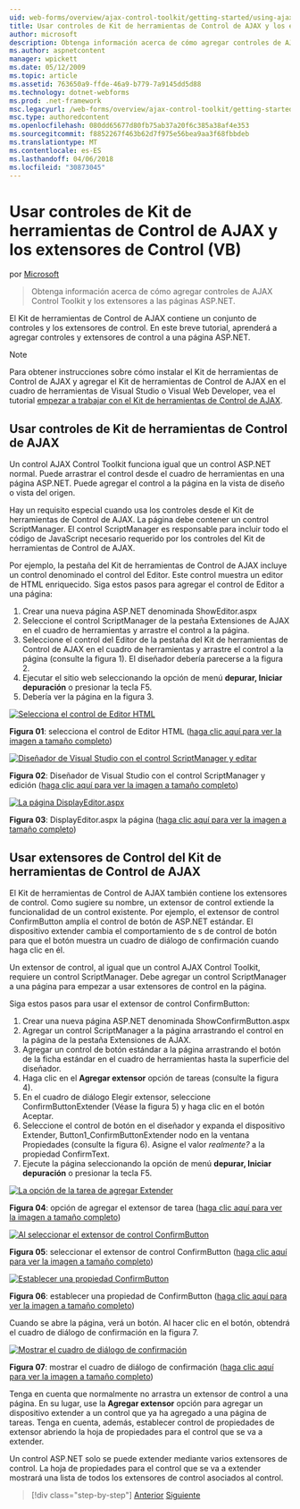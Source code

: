 ```yaml
---
uid: web-forms/overview/ajax-control-toolkit/getting-started/using-ajax-control-toolkit-controls-and-control-extenders-vb
title: Usar controles de Kit de herramientas de Control de AJAX y los extensores de Control (VB) | Documentos de Microsoft
author: microsoft
description: Obtenga información acerca de cómo agregar controles de AJAX Control Toolkit y los extensores a las páginas ASP.NET.
ms.author: aspnetcontent
manager: wpickett
ms.date: 05/12/2009
ms.topic: article
ms.assetid: 763650a9-ffde-46a9-b779-7a9145dd5d88
ms.technology: dotnet-webforms
ms.prod: .net-framework
msc.legacyurl: /web-forms/overview/ajax-control-toolkit/getting-started/using-ajax-control-toolkit-controls-and-control-extenders-vb
msc.type: authoredcontent
ms.openlocfilehash: 080dd65677d80fb75ab37a20f6c385a38af4e353
ms.sourcegitcommit: f8852267f463b62d7f975e56bea9aa3f68fbbdeb
ms.translationtype: MT
ms.contentlocale: es-ES
ms.lasthandoff: 04/06/2018
ms.locfileid: "30873045"
---
```

<a name="using-ajax-control-toolkit-controls-and-control-extenders-vb"></a>Usar controles de Kit de herramientas de Control de AJAX y los extensores de Control (VB)
====================
por [Microsoft](https://github.com/microsoft)

> Obtenga información acerca de cómo agregar controles de AJAX Control Toolkit y los extensores a las páginas ASP.NET.


El Kit de herramientas de Control de AJAX contiene un conjunto de controles y los extensores de control. En este breve tutorial, aprenderá a agregar controles y extensores de control a una página ASP.NET.

> [!NOTE] 
> 
> Para obtener instrucciones sobre cómo instalar el Kit de herramientas de Control de AJAX y agregar el Kit de herramientas de Control de AJAX en el cuadro de herramientas de Visual Studio o Visual Web Developer, vea el tutorial [empezar a trabajar con el Kit de herramientas de Control de AJAX](get-started-with-the-ajax-control-toolkit-vb.md).


## <a name="using-ajax-control-toolkit-controls"></a>Usar controles de Kit de herramientas de Control de AJAX

Un control AJAX Control Toolkit funciona igual que un control ASP.NET normal. Puede arrastrar el control desde el cuadro de herramientas en una página ASP.NET. Puede agregar el control a la página en la vista de diseño o vista del origen.

Hay un requisito especial cuando usa los controles desde el Kit de herramientas de Control de AJAX. La página debe contener un control ScriptManager. El control ScriptManager es responsable para incluir todo el código de JavaScript necesario requerido por los controles del Kit de herramientas de Control de AJAX.

Por ejemplo, la pestaña del Kit de herramientas de Control de AJAX incluye un control denominado el control del Editor. Este control muestra un editor de HTML enriquecido. Siga estos pasos para agregar el control de Editor a una página:

1. Crear una nueva página ASP.NET denominada ShowEditor.aspx
2. Seleccione el control ScriptManager de la pestaña Extensiones de AJAX en el cuadro de herramientas y arrastre el control a la página.
3. Seleccione el control del Editor de la pestaña del Kit de herramientas de Control de AJAX en el cuadro de herramientas y arrastre el control a la página (consulte la figura 1). El diseñador debería parecerse a la figura 2.
4. Ejecutar el sitio web seleccionando la opción de menú **depurar, Iniciar depuración** o presionar la tecla F5.
5. Debería ver la página en la figura 3.


[![Selecciona el control de Editor HTML](using-ajax-control-toolkit-controls-and-control-extenders-vb/_static/image1.jpg)](using-ajax-control-toolkit-controls-and-control-extenders-vb/_static/image1.png)

**Figura 01**: selecciona el control de Editor HTML ([haga clic aquí para ver la imagen a tamaño completo](using-ajax-control-toolkit-controls-and-control-extenders-vb/_static/image2.png))


[![Diseñador de Visual Studio con el control ScriptManager y editar](using-ajax-control-toolkit-controls-and-control-extenders-vb/_static/image2.jpg)](using-ajax-control-toolkit-controls-and-control-extenders-vb/_static/image3.png)

**Figura 02**: Diseñador de Visual Studio con el control ScriptManager y edición ([haga clic aquí para ver la imagen a tamaño completo](using-ajax-control-toolkit-controls-and-control-extenders-vb/_static/image4.png))


[![La página DisplayEditor.aspx](using-ajax-control-toolkit-controls-and-control-extenders-vb/_static/image3.jpg)](using-ajax-control-toolkit-controls-and-control-extenders-vb/_static/image5.png)

**Figura 03**: DisplayEditor.aspx la página ([haga clic aquí para ver la imagen a tamaño completo](using-ajax-control-toolkit-controls-and-control-extenders-vb/_static/image6.png))


## <a name="using-ajax-control-toolkit-control-extenders"></a>Usar extensores de Control del Kit de herramientas de Control de AJAX

El Kit de herramientas de Control de AJAX también contiene los extensores de control. Como sugiere su nombre, un extensor de control extiende la funcionalidad de un control existente. Por ejemplo, el extensor de control ConfirmButton amplía el control de botón de ASP.NET estándar. El dispositivo extender cambia el comportamiento de s de control de botón para que el botón muestra un cuadro de diálogo de confirmación cuando haga clic en él.

Un extensor de control, al igual que un control AJAX Control Toolkit, requiere un control ScriptManager. Debe agregar un control ScriptManager a una página para empezar a usar extensores de control en la página.

Siga estos pasos para usar el extensor de control ConfirmButton:

1. Crear una nueva página ASP.NET denominada ShowConfirmButton.aspx
2. Agregar un control ScriptManager a la página arrastrando el control en la página de la pestaña Extensiones de AJAX.
3. Agregar un control de botón estándar a la página arrastrando el botón de la ficha estándar en el cuadro de herramientas hasta la superficie del diseñador.
4. Haga clic en el **Agregar extensor** opción de tareas (consulte la figura 4).
5. En el cuadro de diálogo Elegir extensor, seleccione ConfirmButtonExtender (Véase la figura 5) y haga clic en el botón Aceptar.
6. Seleccione el control de botón en el diseñador y expanda el dispositivo Extender, Button1\_ConfirmButtonExtender nodo en la ventana Propiedades (consulte la figura 6). Asigne el valor *realmente?* a la propiedad ConfirmText.
7. Ejecute la página seleccionando la opción de menú **depurar, Iniciar depuración** o presionar la tecla F5.


[![La opción de la tarea de agregar Extender](using-ajax-control-toolkit-controls-and-control-extenders-vb/_static/image4.jpg)](using-ajax-control-toolkit-controls-and-control-extenders-vb/_static/image7.png)

**Figura 04**: opción de agregar el extensor de tarea ([haga clic aquí para ver la imagen a tamaño completo](using-ajax-control-toolkit-controls-and-control-extenders-vb/_static/image8.png))


[![Al seleccionar el extensor de control ConfirmButton](using-ajax-control-toolkit-controls-and-control-extenders-vb/_static/image5.jpg)](using-ajax-control-toolkit-controls-and-control-extenders-vb/_static/image9.png)

**Figura 05**: seleccionar el extensor de control ConfirmButton ([haga clic aquí para ver la imagen a tamaño completo](using-ajax-control-toolkit-controls-and-control-extenders-vb/_static/image10.png))


[![Establecer una propiedad ConfirmButton](using-ajax-control-toolkit-controls-and-control-extenders-vb/_static/image6.jpg)](using-ajax-control-toolkit-controls-and-control-extenders-vb/_static/image11.png)

**Figura 06**: establecer una propiedad de ConfirmButton ([haga clic aquí para ver la imagen a tamaño completo](using-ajax-control-toolkit-controls-and-control-extenders-vb/_static/image12.png))


Cuando se abre la página, verá un botón. Al hacer clic en el botón, obtendrá el cuadro de diálogo de confirmación en la figura 7.


[![Mostrar el cuadro de diálogo de confirmación](using-ajax-control-toolkit-controls-and-control-extenders-vb/_static/image7.jpg)](using-ajax-control-toolkit-controls-and-control-extenders-vb/_static/image13.png)

**Figura 07**: mostrar el cuadro de diálogo de confirmación ([haga clic aquí para ver la imagen a tamaño completo](using-ajax-control-toolkit-controls-and-control-extenders-vb/_static/image14.png))


Tenga en cuenta que normalmente no arrastra un extensor de control a una página. En su lugar, use la **Agregar extensor** opción para agregar un dispositivo extender a un control que ya ha agregado a una página de tareas. Tenga en cuenta, además, establecer control de propiedades de extensor abriendo la hoja de propiedades para el control que se va a extender.

Un control ASP.NET solo se puede extender mediante varios extensores de control. La hoja de propiedades para el control que se va a extender mostrará una lista de todos los extensores de control asociados al control.

> [!div class="step-by-step"]
> [Anterior](get-started-with-the-ajax-control-toolkit-vb.md)
> [Siguiente](creating-a-custom-ajax-control-toolkit-control-extender-vb.md)

